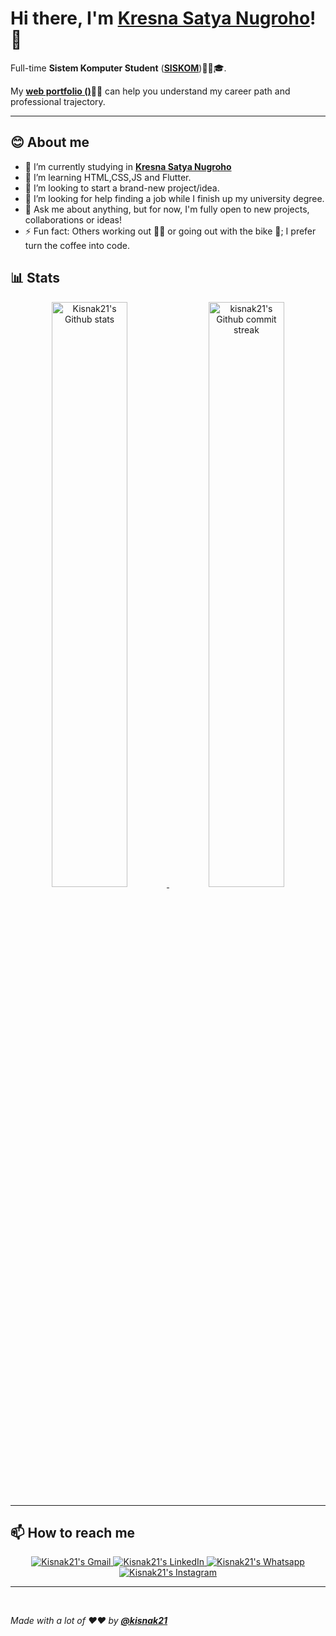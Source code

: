 # Hi there, I'm **[Kresna Satya Nugroho](https://www.linkedin.com/in/kresna-satya-nugroho-0bb3b1227/)**! 👋

Full-time **Sistem Komputer Student** (**[SISKOM](http://pddikti.untan.ac.id/mahasiswax/profile/cUw5ZzR3Yi95SUFlYWZycDcxY1FiZz09)**)🧑‍🎓🎓.

My **[web portfolio ()](/)🧙‍♂️** can help you understand my career path and professional trajectory.

---

## **😊 About me**

- 🔭 I’m currently studying in **[Kresna Satya Nugroho](https://www.linkedin.com/in/kresna-satya-nugroho-0bb3b1227/)**
- 🌱 I’m learning HTML,CSS,JS and Flutter.
- 👯 I’m looking to start a brand-new project/idea.
- 🤔 I’m looking for help finding a job while I finish up my university degree.
- 💬 Ask me about anything, but for now, I'm fully open to new projects, collaborations or ideas!
- ⚡ Fun fact: Others working out 🏋🏽 or going out with the bike 🚴; I prefer turn the coffee into code.

## **📊 Stats**

<div align="center" style="text-align:center">
    <a href="#">
        <img width="49%" src="https://github-readme-stats.vercel.app/api?username=kisnak21&show_icons=true&theme=monokai&count_private=true"
            alt="Kisnak21's Github stats">
    </a>
    <a href="#">
        <img width="49%" src="https://github-readme-streak-stats.herokuapp.com/?user=kisnak21&theme=monokai"
            alt="kisnak21's Github commit streak">
    </a>
    </div>
    
---
    
## **📫 How to reach me**

<div align="center" style="text-align:center">
    <a href="mailto:krisnastya21@gmail.com">
        <img src="https://img.shields.io/static/v1?message=Gmail&logo=gmail&labelColor=5c5c5c&color=EA4335&logoColor=white&label=%20"
            alt="Kisnak21's Gmail">
    </a>
    <a href="https://www.linkedin.com/in/kresna-satya-nugroho-0bb3b1227/">
        <img src="https://img.shields.io/static/v1?message=LinkedIn&logo=linkedin&labelColor=5c5c5c&color=0A66C2&logoColor=white&label=%20"
            alt="Kisnak21's LinkedIn">
    </a>
    <a href="https://wa.me/6285654642858">
        <img src="https://img.shields.io/static/v1?message=Whatsapp&logo=whatsapp&labelColor=5c5c5c&color=25D366&logoColor=white&label=%20"
            alt="Kisnak21's Whatsapp">
    </a>
    <a href="https://www.instagram.com/kisnaaakk/?hl=en">
        <img src="https://img.shields.io/static/v1?message=Instagram&logo=instagram&labelColor=5c5c5c&color=E4405F&logoColor=white&label=%20"
            alt="Kisnak21's Instagram">
    </a>
</div>

---

<br>

_Made with a lot of ❤️❤️ by **[@kisnak21](https://github.com/kisnak21)**_
